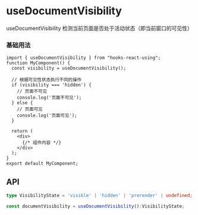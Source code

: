 # useDocumentVisibility

useDocumentVisibility 检测当前页面是否处于活动状态（即当前窗口的可见性）

### 基础用法

```tsx
import { useDocumentVisibility } from "hooks-react-using";
function MyComponent() {
  const visibility = useDocumentVisibility();

  // 根据可见性状态执行不同的操作
  if (visibility === 'hidden') {
    // 页面不可见
    console.log('页面不可见');
  } else {
    // 页面可见
    console.log('页面可见');
  }

  return (
    <div>
      {/* 组件内容 */}
    </div>
  );
}
export default MyComponent;
```

## API

```typescript
type VisibilityState = 'visible' | 'hidden' | 'prerender' | undefined;

const documentVisibility = useDocumentVisibility():VisibilityState;

```
